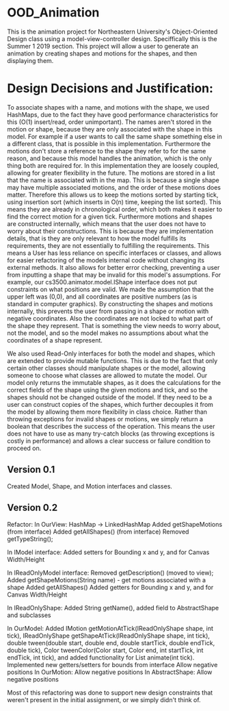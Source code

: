 # OOD_Animation
This is the animation project for Northeastern University's Object-Oriented Design class using a model-view-controller design.
Speciffically this is the Summer 1 2019 section.
This project will allow a user to generate an animation by creating shapes and motions for the shapes, and then displaying them.

# Design Decisions and Justification:
To associate shapes with a name, and motions with the shape,
we used HashMaps, due to the fact they have good performance characteristics for this (O(1)
insert/read, order unimportant). The names aren't stored in the motion or shape, because they are
only associated with the shape in this model. For example if a user wants to call the same shape
something else in a different class, that is possible in this implementation. Furthermore the
motions don't store a reference to the shape they refer to for the same reason, and because this
model handles the animation, which is the only thing both are required for. In this
implementation they are loosely coupled, allowing for greater flexibility in the future. The
motions are stored in a list that the name is associated with in the map. This is because a
single shape may have multiple associated motions, and the order of these motions does matter.
Therefore this allows us to keep the motions sorted by starting tick, using insertion sort (which
inserts in O(n) time, keeping the list sorted). This means they are already in chronological
order, which both makes it easier to find the correct motion for a given tick. Furthermore
motions and shapes are constructed internally, which means that the user does not have to worry
about their constructions. This is because they are implementation details, that is they are only
relevant to how the model fulfills its requirements, they are not essentially to fulfilling the
requirements. This means a User has less reliance on specific interfaces or classes, and allows
for easier refactoring of the models internal code without changing its external methods. It also
allows for better error checking, preventing a user from inputting a shape that may be invalid
for this model's assumptions. For example, our cs3500.animator.model.IShape interface does not put constraints on what
positions are valid. We made the assumption that the upper left was (0,0), and all coordinates
are positive numbers (as is standard in computer graphics). By constructing the shapes and
motions internally, this prevents the user from passing in a shape or motion with negative
coordinates. Also the coordinates are not locked to what part of the shape they represent. That
is something the view needs to worry about, not the model, and so the model makes no assumptions
about what the coordinates of a shape represent.

We also used Read-Only interfaces for both the model and shapes, which are extended to provide
mutable functions. This is due to the fact that only certain other classes should manipulate
shapes or the model, allowing someone to choose what classes are allowed to mutate the model. Our
model only returns the immutable shapes, as it does the calculations for the correct fields of
the shape using the given motions and tick, and so the shapes should not be changed outside of
the model. If they need to be a user can construct copies of the shapes, which further decouples
it from the model by allowing them more flexibility in class choice. Rather than throwing
exceptions for invalid shapes or motions, we simply return a boolean that describes the success
of the operation. This means the user does not have to use as many try-catch blocks (as throwing
exceptions is costly in performance) and allows a clear success or failure condition to proceed
on.

## Version 0.1
Created Model, Shape, and Motion interfaces and classes.

## Version 0.2
Refactor:
In OurView:
    HashMap -> LinkedHashMap
    Added getShapeMotions (from interface)
    Added getAllShapes() (from interface)
    Removed getTypeString();

In IModel interface:
    Added setters for Bounding x and y, and for Canvas Width/Height

In IReadOnlyModel interface:
    Removed getDescription() (moved to view);
    Added getShapeMotions(String name) - get motions associated with a shape
    Added getAllShapes()
    Added getters for Bounding x and y, and for Canvas Width/Height

In IReadOnlyShape:
    Added String getName(), added field to AbstractShape and subclasses

In OurModel:
    Added  IMotion getMotionAtTick(IReadOnlyShape shape, int tick),
           IReadOnlyShape getShapeAtTick(IReadOnlyShape shape, int tick),
           double tween(double start, double end, double startTick, double endTick, double tick),
           Color tweenColor(Color start, Color end, int startTick, int endTick, int tick),
           and added functionality for List<IReadOnlyShape> animate(int tick).
           Implemented new getters/setters for bounds from interface
           Allow negative positions
In OurMotion:
    Allow negative positions
In AbstractShape:
    Allow negative positions

Most of this refactoring was done to support new design constraints that weren't present in the 
initial assignment, or we simply didn't think of. 
